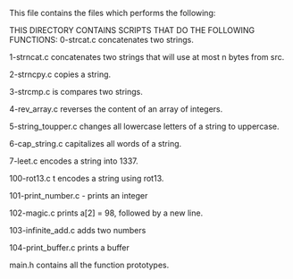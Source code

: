 This file contains the files which performs the following:

THIS DIRECTORY CONTAINS SCRIPTS THAT DO THE FOLLOWING FUNCTIONS: 0-strcat.c concatenates two strings.

1-strncat.c concatenates two strings that will use at most n bytes from src.

2-strncpy.c copies a string.

3-strcmp.c is compares two strings.

4-rev_array.c reverses the content of an array of integers.

5-string_toupper.c changes all lowercase letters of a string to uppercase.

6-cap_string.c capitalizes all words of a string.

7-leet.c encodes a string into 1337.

100-rot13.c t encodes a string using rot13.

101-print_number.c - prints an integer

102-magic.c prints a[2] = 98, followed by a new line.

103-infinite_add.c adds two numbers

104-print_buffer.c prints a buffer

main.h contains all the function prototypes.

